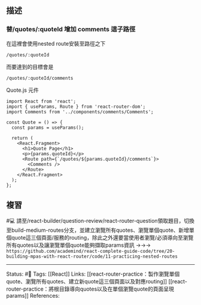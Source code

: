 
## 描述


### 替/quotes/:quoteId 增加 comments 這子路徑

在這裡會使用nested route安裝至路徑之下
```
/quotes/:quoteId
```

而要達到的目標會是
```
/quotes/:quoteId/comments
```


Quote.js 元件
```
import React from 'react';
import { useParams, Route } from 'react-router-dom';
import Comments from '../components/comments/Comments';

const Quote = () => {
  const params = useParams();

  return (
    <React.Fragment>
      <h1>Quote Page</h1>
      <p>{params.quoteId}</p>
      <Route path={`/quotes/${params.quoteId}/comments`}>
        <Comments />
      </Route>
    </React.Fragment>
  );
};
```

## 複習


#💻 請至/react-builder/question-review/react-router-question領取題目，切換至build-medium-routes分支，並建立瀏覽所有quotes、瀏覽單個quote、新增單個quote這三個頁面/服務的routing，除此之外還要當使用者瀏覽\/必須導向至瀏覽所有quotes以及讓瀏覽單個quote能夠擷取params資訊 ->->-> `https://github.com/academind/react-complete-guide-code/tree/20-building-mpas-with-react-router/code/11-practicing-nested-routes`
<!--SR:!2023-03-07,74,250-->




---
Status: #🌱 
Tags:
[[React]]
Links:
[[react-router-practice：製作瀏覽單個quote、瀏覽所有quotes、建立新quote這三個頁面以及對應routing]]
[[react-router-practice：將根目錄導向quotes以及在單個瀏覽quote的頁面呈現params]]
References: